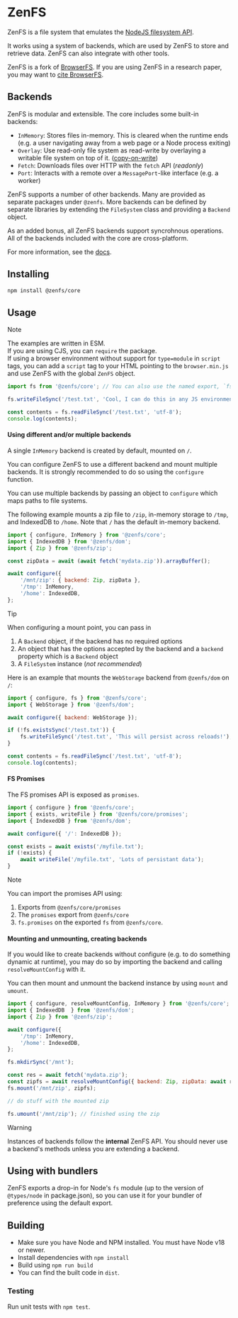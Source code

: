 # ZenFS

ZenFS is a file system that emulates the [NodeJS filesystem API](http://nodejs.org/api/fs.html).

It works using a system of backends, which are used by ZenFS to store and retrieve data. ZenFS can also integrate with other tools.

ZenFS is a fork of [BrowserFS](https://github.com/jvilk/BrowserFS). If you are using ZenFS in a research paper, you may want to [cite BrowserFS](https://github.com/jvilk/BrowserFS?tab=readme-ov-file#citing).

## Backends

ZenFS is modular and extensible. The core includes some built-in backends:

-   `InMemory`: Stores files in-memory. This is cleared when the runtime ends (e.g. a user navigating away from a web page or a Node process exiting)
-   `Overlay`: Use read-only file system as read-write by overlaying a writable file system on top of it. ([copy-on-write](https://en.wikipedia.org/wiki/Copy-on-write))
-   `Fetch`: Downloads files over HTTP with the `fetch` API (_readonly_)
-   `Port`: Interacts with a remote over a `MessagePort`-like interface (e.g. a worker)

ZenFS supports a number of other backends. Many are provided as separate packages under `@zenfs`. More backends can be defined by separate libraries by extending the `FileSystem` class and providing a `Backend` object.

As an added bonus, all ZenFS backends support syncrohnous operations. All of the backends included with the core are cross-platform.

For more information, see the [docs](https://zen-fs.github.io/core).

## Installing

```sh
npm install @zenfs/core
```

## Usage

> [!NOTE]
> The examples are written in ESM.  
> If you are using CJS, you can `require` the package.  
> If using a browser environment without support for `type=module` in `script` tags, you can add a `script` tag to your HTML pointing to the `browser.min.js` and use ZenFS with the global `ZenFS` object.

```js
import fs from '@zenfs/core'; // You can also use the named export, `fs`

fs.writeFileSync('/test.txt', 'Cool, I can do this in any JS environment (including browsers)!');

const contents = fs.readFileSync('/test.txt', 'utf-8');
console.log(contents);
```

#### Using different and/or multiple backends

A single `InMemory` backend is created by default, mounted on `/`.

You can configure ZenFS to use a different backend and mount multiple backends. It is strongly recommended to do so using the `configure` function.

You can use multiple backends by passing an object to `configure` which maps paths to file systems.

The following example mounts a zip file to `/zip`, in-memory storage to `/tmp`, and IndexedDB to `/home`. Note that `/` has the default in-memory backend.

```js
import { configure, InMemory } from '@zenfs/core';
import { IndexedDB } from '@zenfs/dom';
import { Zip } from '@zenfs/zip';

const zipData = await (await fetch('mydata.zip')).arrayBuffer();

await configure({
	'/mnt/zip': { backend: Zip, zipData },
	'/tmp': InMemory,
	'/home': IndexedDB,
};
```

> [!TIP]
> When configuring a mount point, you can pass in
>
> 1. A `Backend` object, if the backend has no required options
> 2. An object that has the options accepted by the backend and a `backend` property which is a `Backend` object
> 3. A `FileSystem` instance (_not recommended_)

Here is an example that mounts the `WebStorage` backend from `@zenfs/dom` on `/`:

```js
import { configure, fs } from '@zenfs/core';
import { WebStorage } from '@zenfs/dom';

await configure({ backend: WebStorage });

if (!fs.existsSync('/test.txt')) {
	fs.writeFileSync('/test.txt', 'This will persist across reloads!');
}

const contents = fs.readFileSync('/test.txt', 'utf-8');
console.log(contents);
```

#### FS Promises

The FS promises API is exposed as `promises`.

```js
import { configure } from '@zenfs/core';
import { exists, writeFile } from '@zenfs/core/promises';
import { IndexedDB } from '@zenfs/dom';

await configure({ '/': IndexedDB });

const exists = await exists('/myfile.txt');
if (!exists) {
	await writeFile('/myfile.txt', 'Lots of persistant data');
}
```

> [!NOTE]
> You can import the promises API using:
>
> 1. Exports from `@zenfs/core/promises`
> 2. The `promises` export from `@zenfs/core`
> 3. `fs.promises` on the exported `fs` from `@zenfs/core`.

#### Mounting and unmounting, creating backends

If you would like to create backends without configure (e.g. to do something dynamic at runtime), you may do so by importing the backend and calling `resolveMountConfig` with it.

You can then mount and unmount the backend instance by using `mount` and `umount`.

```js
import { configure, resolveMountConfig, InMemory } from '@zenfs/core';
import { IndexedDB  } from '@zenfs/dom';
import { Zip } from '@zenfs/zip';

await configure({
	'/tmp': InMemory,
	'/home': IndexedDB,
};

fs.mkdirSync('/mnt');

const res = await fetch('mydata.zip');
const zipfs = await resolveMountConfig({ backend: Zip, zipData: await res.arrayBuffer() });
fs.mount('/mnt/zip', zipfs);

// do stuff with the mounted zip

fs.umount('/mnt/zip'); // finished using the zip
```

> [!WARNING]
> Instances of backends follow the **internal** ZenFS API. You should never use a backend's methods unless you are extending a backend.

## Using with bundlers

ZenFS exports a drop-in for Node's `fs` module (up to the version of `@types/node` in package.json), so you can use it for your bundler of preference using the default export.

## Building

-   Make sure you have Node and NPM installed. You must have Node v18 or newer.
-   Install dependencies with `npm install`
-   Build using `npm run build`
-   You can find the built code in `dist`.

### Testing

Run unit tests with `npm test`.
